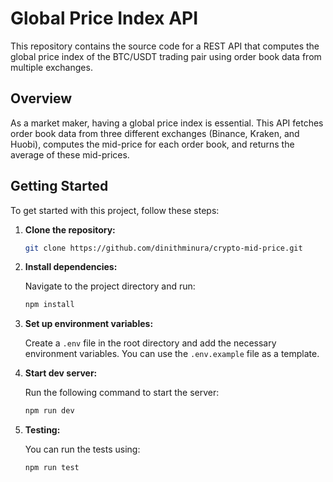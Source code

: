 # Global Price Index API

This repository contains the source code for a REST API that computes the global price index of the BTC/USDT trading pair using order book data from multiple exchanges.

## Overview

As a market maker, having a global price index is essential. This API fetches order book data from three different exchanges (Binance, Kraken, and Huobi), computes the mid-price for each order book, and returns the average of these mid-prices.

## Getting Started

To get started with this project, follow these steps:

1. **Clone the repository:**

   ```bash
   git clone https://github.com/dinithminura/crypto-mid-price.git

2. **Install dependencies:**
   
   Navigate to the project directory and run:
   ```bash
   npm install

3. **Set up environment variables:**
   
   Create a ``.env`` file in the root directory and add the necessary environment variables. You can use the ```.env.example``` file as a template.

4. **Start dev server:**
   
   Run the following command to start the server:
   ```bash
   npm run dev

5. **Testing:**
   
   You can run the tests using:
   ```bash
   npm run test

